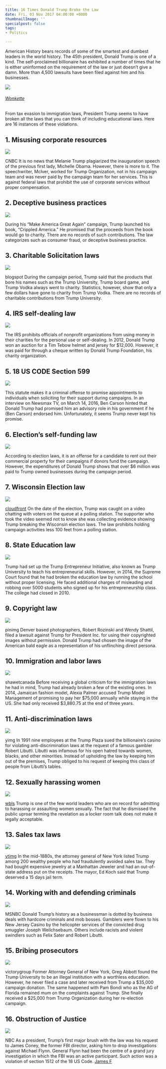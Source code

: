 ```yaml
---
title: 16 Times Donald Trump Broke the Law
date: Fri, 03 Nov 2017 04:00:00 +0000
thumbnailImage: ''
specialpost: false
tags:
- Politics

---
```

American History bears records of some of the smartest and dumbest leaders in the world history. The 45th president, Donald Trump is one of a kind. The self-proclaimed billionaire has exhibited a number of times that he is either uninformed on the requirement of the law or just doesn’t give a damn. More than 4,500 lawsuits have been filed against him and his businesses.

![](http://newsattorneys.wpengine.com/wp-content/uploads/2017/11/trump-apprentice-300x186.jpg)

###### [Wonkette](https://wonkette.com/622944/politico-profile-of-donald-trump-or-serial-killer-biography-we-just-cant-decide)

From tax evasion to immigration laws, President Trump seems to have broken all the laws that you can think of including educational laws. Here are 16 instances of these violations.  

**1\. Misusing corporate resources**
------------------------------------

![](http://newsattorneys.wpengine.com/wp-content/uploads/2017/11/103797999-3ED3-ESB-MelaniaTrump-0719.1910x1000-300x157.jpg)

CNBC It is no news that Melanie Trump plagiarized the inauguration speech of the previous first lady, Michelle Obama. However, there is more to it. The speechwriter, McIver, worked for Trump Organization, not in his campaign team and was never paid by the campaign team for her services. This is against federal laws that prohibit the use of corporate services without proper compensation.  

2\. Deceptive business practices
--------------------------------

![](http://newsattorneys.wpengine.com/wp-content/uploads/2017/11/81nC4nRk4KL-197x300.jpg)

During his “Make America Great Again” campaign, Trump launched his book, “Crippled America.” He promised that the proceeds from the book would go to charity. There are no records of such contributions. The law categorizes such as consumer fraud, or deceptive business practice.  

3\. Charitable Solicitation laws
--------------------------------

![](http://newsattorneys.wpengine.com/wp-content/uploads/2017/11/trump-university-fraud-300x167.jpg)

blogspot During the campaign period, Trump said that the products that bore his names such as the Trump University, Trump board game, and Trump Vodka always went to charity. Statistics, however, show that only a few dollars have gone to charity from Trump Vodka. There are no records of charitable contributions from Trump University.  

4\. IRS self-dealing law
------------------------

![](http://newsattorneys.wpengine.com/wp-content/uploads/2017/11/202801_banner-300x127.jpg)

The IRS prohibits officials of nonprofit organizations from using money in their charities for the personal use or self-dealing. In 2012, Donald Trump won an auction for a Tim Tebow helmet and jersey for $12,000. However, it was paid for through a cheque written by Donald Trump Foundation, his charity organization.  

5\. 18 US CODE Section 599
--------------------------

![](http://newsattorneys.wpengine.com/wp-content/uploads/2017/11/160311092840-01-carson-trump-endorsement-exlarge-169-1-300x168.jpg)

This statute makes it a criminal offense to promise appointments to individuals when soliciting for their support during campaigns. In an interview on Newsmax TV, on March 14, 2016, Ben Carson hinted that Donald Trump had promised him an advisory role in his government if he (Ben Carson) endorsed him. Unfortunately, it seems Trump never kept his promise.  

6\. Election’s self-funding law
-------------------------------

![](http://newsattorneys.wpengine.com/wp-content/uploads/2017/11/c5dcc8259f4fa1b4c9487163a0f4617f-300x300.jpg)

According to election laws, it is an offense for a candidate to rent out their commercial property for their campaigns if donors fund the campaign. However, the expenditures of Donald Trump shows that over $6 million was paid to Trump owned businesses during the campaign period.  

7\. Wisconsin Election law
--------------------------

![](http://newsattorneys.wpengine.com/wp-content/uploads/2017/11/9781333410490-200x300.jpg)

[cloudfront](https://d1w7fb2mkkr3kw.cloudfront.net/assets/images/book/lrg/9781/3334/9781333410490.jpg) On the date of the election, Trump was caught on a video chatting with voters on the queue at a polling station. The supporter who took the video seemed not to know she was collecting evidence showing Trump breaking the Wisconsin election laws. The law prohibits holding campaign activities less 100 feet from a polling station.  

8\. State Education law
-----------------------

![](http://newsattorneys.wpengine.com/wp-content/uploads/2017/11/quote-donald-trump-had-a-university-well-the-state-attorney-general-decided-that-the-donald-david-letterman-123-60-62-1-300x141.jpg)

Trump had set up the Trump Entrepreneur Initiative, also known as Trump University to teach his entrepreneurial skills. However, in 2014, the Supreme Court found that he had broken the education law by running the school without proper licensing. He faced additional charges of misleading and robbing over 5000 students who signed up for his entrepreneurship class. The college had closed in 2010.  

9\. Copyright law
-----------------

![](http://newsattorneys.wpengine.com/wp-content/uploads/2017/11/8ac571a126dba65c89d4ba6af980b745-american-flag-eagle-american-flag-history-216x300.jpg)

pinimg Denver based photographers, Robert Rozinski and Wendy Shattil, filed a lawsuit against Trump for President Inc. for using their copyrighted images without permission. Donald Trump had chosen the image of the American bald eagle as a representation of his unflinching direct persona.  

10\. Immigration and labor laws
-------------------------------

![](http://newsattorneys.wpengine.com/wp-content/uploads/2017/11/trump-alexia-palmer-300x198.jpg)

shawetcanada Before receiving a global criticism for the immigration laws he had in mind, Trump had already broken a few of the existing ones. In 2014, Jamaican fashion model, Alexia Palmer accused Trump Model Management of promising to pay her $75,000 annually while staying in the US. She had only received $3,880.75 at the end of three years.  

11\. Anti-discrimination laws
-----------------------------

![](http://newsattorneys.wpengine.com/wp-content/uploads/2017/11/ccccb6b991989b3d19d73ad89feb901d920914a9-300x193.jpg)

yimg In 1991 nine employees at the Trump Plaza sued the billionaire’s casino for violating anti-discrimination laws at the request of a famous gambler Robert Libutti. Libutti was infamous for his open hatred towards women, blacks, and other minorities. Instead of upholding the law by keeping him out of the premises, Trump obliged to his request of keeping this class of people from Libutti’s tables.  

12\. Sexually harassing women
-----------------------------

![](http://newsattorneys.wpengine.com/wp-content/uploads/2017/11/811601-123046-300x173.png)

[wbls](http://www.wbls.com/sites/g/files/exi701/f/styles/large_730/public/article-images-featured/811601-123046.png?itok=GGCJ17mb) Trump is one of the few world leaders who are on record for admitting to harassing or assaulting women sexually. The fact that he dismissed the public uproar terming the revelation as a locker room talk does not make it legally acceptable.  

13\. Sales tax laws
-------------------

![](http://newsattorneys.wpengine.com/wp-content/uploads/2017/11/maxresdefault-1-300x169.jpg)

[ytimg](https://i.ytimg.com/vi/sU1CLU8eqVc/maxresdefault.jpg) In the mid-1880s, the attorney general of New York listed Trump among 200 wealthy people who had fraudulently avoided sales tax. They had bought expensive jewelry at a Manhattan Jeweler and had an out-of-state address put on the receipts. The mayor, Ed Koch said that Trump deserved a 15 days jail term.  

14\. Working with and defending criminals
-----------------------------------------

![](http://newsattorneys.wpengine.com/wp-content/uploads/2017/11/2017-01-07T15-39-11-466Z-1280x720.video_1067x600-1-300x169.jpg)

MSNBC Donald Trump’s history as a businessman is dotted by business deals with hardcore criminals and mob bosses. Gamblers were flown to his New Jersey Casino by the helicopter services of the convicted drug smuggler Joseph Weilchsebaum. Others include racists and violent swindlers such as Felix Sater and Robert Libutti.  

15\. Bribing prosecutors
------------------------

![](http://newsattorneys.wpengine.com/wp-content/uploads/2017/11/Pam-Bondi-Donald-Trump-victory-300x169.jpg)

victorygroup Former Attorney General of New York, Greg Abbott found the Trump University to be an illegal institution with a worthless education. However, he never filed a case and later received from Trump a $35,000 campaign donation. The same happened with Pam Bondi who as the AG of Florida remained mum on the complaints against Trump. She finally received a $25,000 from Trump Organization during her re-election campaign.  

16\. Obstruction of Justice
---------------------------

![](http://newsattorneys.wpengine.com/wp-content/uploads/2017/11/f_dc_comey_wiretap_170320.nbcnews-ux-1080-600-300x169.jpg)

NBC As a president, Trump’s first major brush with the law was his request to James Coney, the former FBI director, asking him to drop investigations against Michael Flynn. General Flynn had been the centre of a grand jury investigation in which the FBI was an active participant. Such action was a violation of section 1512 of the 18 US Code. [James F](http://www.writeraccess.com/writer/21686/)